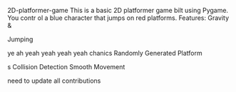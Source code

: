     


 2D-platformer-game
This is a basic 2D platformer game 
bilt using Pygame. You contr
ol a blue 
character that jumps on red platforms.
Features: Gravity &amp;



Jumping



ye ah yeah yeah yeah yeah
chanics Randomly Generated Platform


s Collision Detection  Smooth Movement





need  to update all contributions 



 